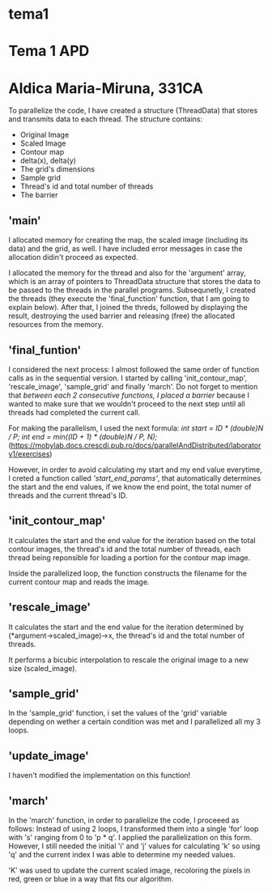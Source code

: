 # tema1

# Tema 1 APD
# Aldica Maria-Miruna, 331CA

To parallelize the code, I have created a structure (ThreadData) that
stores and transmits data to each thread. 
The structure contains:
- Original Image
- Scaled Image
- Contour map
- delta(x), delta(y)
- The grid's dimensions
- Sample grid
- Thread's id and total number of threads
- The barrier

## 'main'
I allocated memory for creating the map, the
scaled image (including its data) and the grid, as well. I have included
error messages in case the allocation didin't proceed as expected.

I allocated the memory for the thread and also for the 'argument' array,
which is an array of pointers to ThreadData structure that stores
the data to be passed to the threads in the parallel programs.
Subsequnetly, I created the threads (they execute the 'final_function' function, 
that I am going to explain below). After that, I joined the threds, followed
by displaying the result, destroying the used barrier and releasing (free) the
allocated resources from the memory. 

## 'final_funtion'
I considered the next process: I almost followed
the same order of function calls as in the sequential version. I 
started by calling 'init_contour_map', 'rescale_image', 'sample_grid' 
and finally 'march'. Do not forget to mention that *between each 2*
*consecutive functions, I placed a barrier* because I wanted to make sure
that we wouldn't proceed to the next step until all threads had 
completed the current call. 

For making the parallelism, I used the next formula:
*int start = ID * (double)N / P;*
*int end = min((ID + 1) * (double)N / P, N);* 
(https://mobylab.docs.crescdi.pub.ro/docs/parallelAndDistributed/laboratory1/exercises)

However, in order to avoid calculating my start and my
end value everytime, I creted a function called *'start_end_params'*,
that automatically determines the start and the end values, if we know the 
end point, the total numer of threads and the current thread's ID.

## 'init_contour_map' 
It calculates the start and the end value for the iteration based on
the total contour images, the thread's id and the total number of
threads, each thread being reponsible for loading a portion for the
contour map image.

Inside the parallelized loop, the function constructs the filename for 
the current contour map and reads the image.

## 'rescale_image'
It calculates the start and the end value for the iteration
determined by (*argument->scaled_image)->x, the thread's id and the total number of threads. 

It performs a bicubic interpolation to rescale the original image
to a new size (scaled_image).

## 'sample_grid'
In the 'sample_grid' function, i set the values of the 'grid' variable
depending on wether a certain condition was met and I parallelized all
my 3 loops.


## 'update_image'
I haven't modified the implementation on this function!

## 'march'
In the 'march' function, in order to parallelize the code, I proceeed as
follows: Instead of using 2 loops, I transformed them into a single 
'for' loop with 's' ranging from 0 to 'p * q'. I applied the 
parallelization on this form. However, I still needed the initial 'i' 
and 'j' values for calculating 'k' so using 'q' and the current index I
was able to determine my needed values. 

'K' was used to update the current scaled image, recoloring the pixels
in red, green or blue in a way that fits our algorithm.





